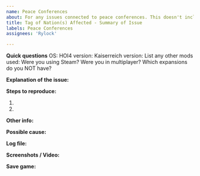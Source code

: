 ```yaml
---
name: Peace Conferences
about: For any issues connected to peace conferences. This doesn't include annexation events
title: Tag of Nation(s) Affected - Summary of Issue
labels: Peace Conferences
assignees: 'Rylock'

---
```


**Quick questions**
OS:
HOI4 version:
Kaiserreich version:
List any other mods used:
Were you using Steam?
Were you in multiplayer?
Which expansions do you NOT have?

**Explanation of the issue:**


**Steps to reproduce:**

1.

2.

**Other info:**


**Possible cause:**


**Log file:**
<!-- If you have the log file: zip it before you drag & drop it here. Both error log and game log are useful to us.-->

**Screenshots / Video:**
<!-- Drag & drop screenshots here. Use https://youtube.com to upload video. -->

**Save game:**
<!-- Zip it before you drag & drop it here. -->
